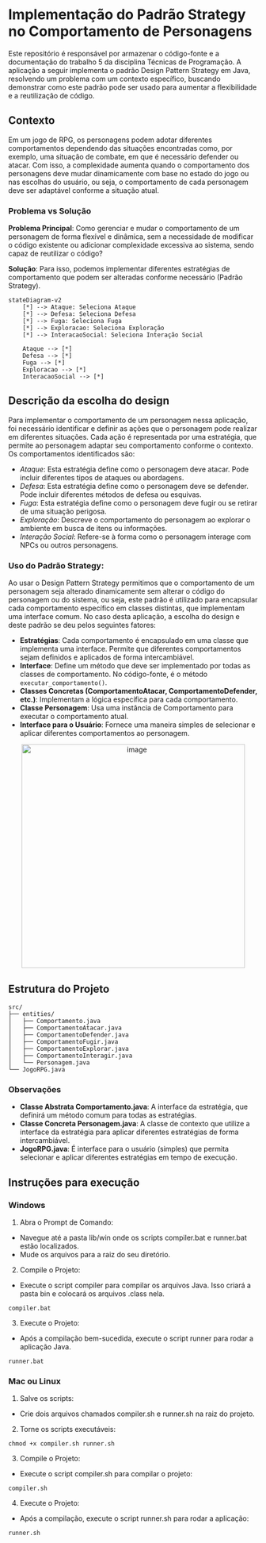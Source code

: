 # Implementação do Padrão Strategy no Comportamento de Personagens

Este repositório é responsável por armazenar o código-fonte e a documentação do trabalho 5 da disciplina Técnicas de Programação. A aplicação a seguir implementa o padrão Design Pattern Strategy em Java, resolvendo um problema com um contexto específico, buscando demonstrar como este padrão pode ser usado para aumentar a flexibilidade e a reutilização de código.

## Contexto
Em um jogo de RPG, os personagens podem adotar diferentes comportamentos dependendo das situações encontradas como, por exemplo, uma situação de combate, em que é necessário defender ou atacar. Com isso, a complexidade aumenta quando o comportamento dos personagens deve mudar dinamicamente com base no estado do jogo ou nas escolhas do usuário, ou seja, o comportamento de cada personagem deve ser adaptável conforme a situação atual. 

### Problema vs Solução
**Problema Principal**: Como gerenciar e mudar o comportamento de um personagem de forma flexível e dinâmica, sem a necessidade de modificar o código existente ou adicionar complexidade excessiva ao sistema, sendo capaz de reutilizar o código?

**Solução**: Para isso, podemos implementar diferentes estratégias de comportamento que podem ser alteradas conforme necessário (Padrão Strategy).

```mermaid
stateDiagram-v2
    [*] --> Ataque: Seleciona Ataque
    [*] --> Defesa: Seleciona Defesa
    [*] --> Fuga: Seleciona Fuga
    [*] --> Exploracao: Seleciona Exploração
    [*] --> InteracaoSocial: Seleciona Interação Social

    Ataque --> [*]
    Defesa --> [*]
    Fuga --> [*]
    Exploracao --> [*]
    InteracaoSocial --> [*]
```

## Descrição da escolha do design 

Para implementar o comportamento de um personagem nessa aplicação, foi necessário identificar e definir as ações que o personagem pode realizar em diferentes situações. Cada ação é representada por uma estratégia, que permite ao personagem adaptar seu comportamento conforme o contexto. Os comportamentos identificados são:
- *Ataque*: Esta estratégia define como o personagem deve atacar. Pode incluir diferentes tipos de ataques ou abordagens.
- *Defesa*: Esta estratégia define como o personagem deve se defender. Pode incluir diferentes métodos de defesa ou esquivas.
- *Fuga*: Esta estratégia define como o personagem deve fugir ou se retirar de uma situação perigosa.
- *Exploração*: Descreve o comportamento do personagem ao explorar o ambiente em busca de itens ou informações.
- *Interação Social*: Refere-se à forma como o personagem interage com NPCs ou outros personagens.

### Uso do Padrão Strategy:

Ao usar o Design Pattern Strategy permitimos que o comportamento de um personagem seja alterado dinamicamente sem alterar o código do personagem ou do sistema, ou seja, este padrão é utilizado para encapsular cada comportamento específico em classes distintas, que implementam uma interface comum. No caso desta aplicação, a escolha do design e deste padrão se deu pelos seguintes fatores: 
- **Estratégias**: Cada comportamento é encapsulado em uma classe que implementa uma interface. Permite que diferentes comportamentos sejam definidos e aplicados de forma intercambiável.
- **Interface**: Define um método que deve ser implementado por todas as classes de comportamento. No código-fonte, é o método ```executar_comportamento()```.
- **Classes Concretas (ComportamentoAtacar, ComportamentoDefender, etc.)**: Implementam a lógica específica para cada comportamento.
- **Classe Personagem**: Usa uma instância de Comportamento para executar o comportamento atual. 
- **Interface para o Usuário**: Fornece uma maneira simples de selecionar e aplicar diferentes comportamentos ao personagem.

<p align="center">
<img width="451" alt="image" src="https://github.com/user-attachments/assets/da022f08-e313-4bea-8aeb-649b2d672ff7">
</p>

## Estrutura do Projeto
```
src/
├── entities/
│   ├── Comportamento.java
│   ├── ComportamentoAtacar.java
│   ├── ComportamentoDefender.java
│   ├── ComportamentoFugir.java
│   ├── ComportamentoExplorar.java
│   ├── ComportamentoInteragir.java
│   └── Personagem.java
└── JogoRPG.java
```

### Observações
- **Classe Abstrata Comportamento.java**: A interface da estratégia, que definirá um método comum para todas as estratégias.
- **Classe Concreta Personagem.java**: A classe de contexto que utilize a interface da estratégia para aplicar diferentes estratégias de forma intercambiável.
- **JogoRPG.java**: É interface para o usuário (simples) que permita selecionar e aplicar diferentes estratégias em tempo de execução.

## Instruções para execução
### Windows
1. Abra o Prompt de Comando:
- Navegue até a pasta lib/win onde os scripts compiler.bat e runner.bat estão localizados.
- Mude os arquivos para a raiz do seu diretório.
2. Compile o Projeto:
- Execute o script compiler para compilar os arquivos Java. Isso criará a pasta bin e colocará os arquivos .class nela.
```
compiler.bat
```
3. Execute o Projeto:
- Após a compilação bem-sucedida, execute o script runner para rodar a aplicação Java.
```
runner.bat
```
### Mac ou Linux
1. Salve os scripts:
- Crie dois arquivos chamados compiler.sh e runner.sh na raiz do projeto.
2. Torne os scripts executáveis:
```
chmod +x compiler.sh runner.sh
```
3. Compile o Projeto:
- Execute o script compiler.sh para compilar o projeto:
```
compiler.sh
```
4. Execute o Projeto:
- Após a compilação, execute o script runner.sh para rodar a aplicação:
```
runner.sh
```
